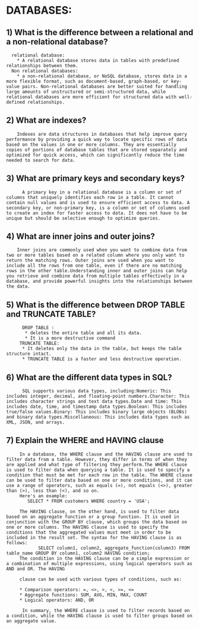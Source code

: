 # DATABASES:

  ## 1) What is the difference between a relational and a non-relational database?
      relational database:
        * A relational database stores data in tables with predefined relationships between them.
      Non relational databases:
        * a non-relational database, or NoSQL database, stores data in a more flexible format, such as document-based, graph-based, or key-value pairs. Non-relational databases are better suited for handling large amounts of unstructured or semi-structured data, while relational databases are more efficient for structured data with well-defined relationships.   
  ## 2) What are indexes?
        Indexes are data structures in databases that help improve query performance by providing a quick way to locate specific rows of data based on the values in one or more columns. They are essentially copies of portions of database tables that are stored separately and optimized for quick access, which can significantly reduce the time needed to search for data.
  ## 3) What are primary keys and secondary keys?
          A primary key in a relational database is a column or set of columns that uniquely identifies each row in a table. It cannot contain null values and is used to ensure efficient access to data. A secondary key, or non-primary key, is a column or set of columns used to create an index for faster access to data. It does not have to be unique but should be selective enough to optimize queries.


 ## 4) What are inner joins and outer joins?
        Inner joins are commonly used when you want to combine data from two or more tables based on a related column where you only want to return the matching rows. Outer joins are used when you want to include all the rows from one table, even if there are no matching rows in the other table.Understanding inner and outer joins can help you retrieve and combine data from multiple tables effectively in a database, and provide powerful insights into the relationships between the data.
  ## 5) What is the difference between DROP TABLE and TRUNCATE TABLE?
          DROP TABLE : 
           * deletes the entire table and all its data.
           * It is a more destructive command
         TRUNCATE TABLE:
          * It deletes only the data in the table, but keeps the table structure intact.  
          * TRUNCATE TABLE is a faster and less destructive operation.
  ## 6) What are the different data types in SQL?
          SQL supports various data types, including:Numeric: This includes integer, decimal, and floating-point numbers.Character: This includes character strings and text data types.Date and time: This includes date, time, and timestamp data types.Boolean: This includes true/false values.Binary: This includes binary large objects (BLOBs) and binary data types.Miscellaneous: This includes data types such as XML, JSON, and arrays.
  ## 7) Explain the WHERE and HAVING clause
         In a database, the WHERE clause and the HAVING clause are used to filter data from a table. However, they differ in terms of when they are applied and what type of filtering they perform.The WHERE clause is used to filter data when querying a table. It is used to specify a condition that must be met for each row in the table. The WHERE clause can be used to filter data based on one or more conditions, and it can use a range of operators, such as equals (=), not equals (<>), greater than (>), less than (<), and so on. 
         Here's an example:
            SELECT * FROM customers WHERE country = 'USA';

         The HAVING clause, on the other hand, is used to filter data based on an aggregate function or a group function. It is used in conjunction with the GROUP BY clause, which groups the data based on one or more columns. The HAVING clause is used to specify the conditions that the aggregated values must meet in order to be included in the result set. The syntax for the HAVING clause is as follows:
                SELECT column1, column2, aggregate_function(column3) FROM table_name GROUP BY column1, column2 HAVING condition;
         The condition in the HAVING clause can be a simple expression or a combination of multiple expressions, using logical operators such as AND and OR. The HAVING 
         
         clause can be used with various types of conditions, such as:
         
         * Comparison operators: =, <>, >, <, >=, <=
         * Aggregate functions: SUM, AVG, MIN, MAX, COUNT
         * Logical operators: AND, OR

          In summary, the WHERE clause is used to filter records based on a condition, while the HAVING clause is used to filter groups based on an aggregate value.







